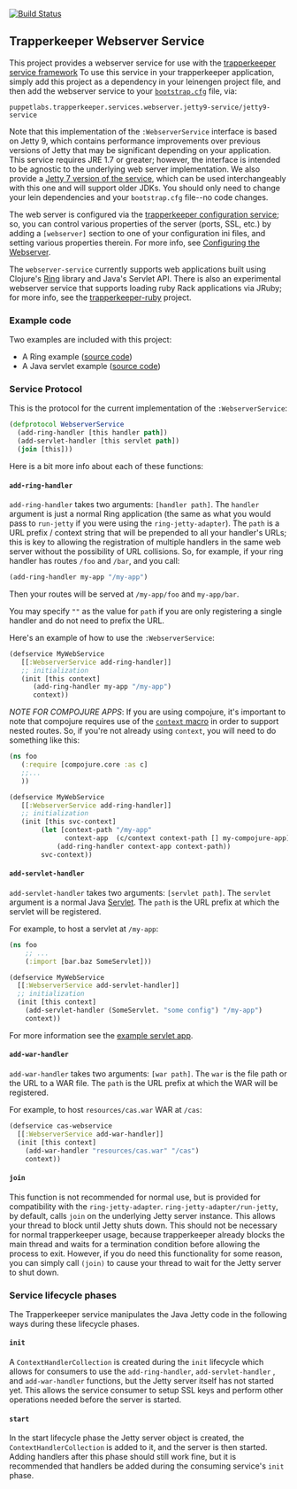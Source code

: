 [![Build Status](https://travis-ci.org/puppetlabs/trapperkeeper-webserver-jetty7.png?branch=master)](https://travis-ci.org/puppetlabs/trapperkeeper-webserver-jetty7)

## Trapperkeeper Webserver Service

This project provides a webserver service for use with the
[trapperkeeper service framework](https://github.com/puppetlabs/trapperkeeper)
To use this service in your trapperkeeper application, simply add this
project as a dependency in your leinengen project file, and then add the
webserver service to your [`bootstrap.cfg`](https://github.com/puppetlabs/trapperkeeper#bootstrapping)
file, via:

    puppetlabs.trapperkeeper.services.webserver.jetty9-service/jetty9-service

Note that this implementation of the
`:WebserverService` interface is based on Jetty 9, which contains performance
improvements over previous versions of Jetty that may be significant depending on
your application.  This service requires JRE 1.7 or greater;
however, the interface is intended to be agnostic to the underlying web server
implementation.  We also provide a
[Jetty 7 version of the service](https://github.com/puppetlabs/trapperkeeper-webserver-jetty7),
which can be used interchangeably with this one and will support older JDKs.
You should only need to change your lein dependencies and your `bootstrap.cfg`
file--no code changes.

The web server is configured via the
[trapperkeeper configuration service](https://github.com/puppetlabs/trapperkeeper#configuration-service);
so, you can control various properties of the server (ports, SSL, etc.) by adding a `[webserver]`
section to one of your configuration ini files, and setting various properties
therein.  For more info, see [Configuring the Webserver](doc/jetty-config.md).

The `webserver-service` currently supports web applications built using
Clojure's [Ring](https://github.com/ring-clojure/ring) library and Java's Servlet
API.  There is also an experimental webserver service that supports loading
ruby Rack applications via JRuby; for more info, see the
[trapperkeeper-ruby](https://github.com/puppetlabs/trapperkeeper-ruby) project.

### Example code

Two examples are included with this project:

* A Ring example ([source code](./examples/ring_app))
* A Java servlet example ([source code](./examples/servlet_app))

### Service Protocol

This is the protocol for the current implementation of the `:WebserverService`:

```clj
(defprotocol WebserverService
  (add-ring-handler [this handler path])
  (add-servlet-handler [this servlet path])
  (join [this]))
```

Here is a bit more info about each of these functions:

#### `add-ring-handler`

`add-ring-handler` takes two arguments: `[handler path]`.  The `handler` argument
is just a normal Ring application (the same as what you would pass to `run-jetty`
if you were using the `ring-jetty-adapter`).  The `path` is a URL prefix / context
string that will be prepended to all your handler's URLs; this is key to allowing
the registration of multiple handlers in the same web server without the possibility
of URL collisions.  So, for example, if your ring handler has routes `/foo` and
`/bar`, and you call:

```clj
(add-ring-handler my-app "/my-app")
```

Then your routes will be served at `/my-app/foo` and `my-app/bar`.

You may specify `""` as the value for `path` if you are only registering a single
handler and do not need to prefix the URL.

Here's an example of how to use the `:WebserverService`:

```clj
(defservice MyWebService
   [[:WebserverService add-ring-handler]]
   ;; initialization
   (init [this context]
      (add-ring-handler my-app "/my-app")
      context))
```

*NOTE FOR COMPOJURE APPS*: If you are using compojure, it's important to note
that compojure requires use of the [`context` macro](https://github.com/weavejester/compojure/wiki/Nesting-routes)
in order to support nested routes.  So, if you're not already using `context`,
you will need to do something like this:

```clj
(ns foo
   (:require [compojure.core :as c]
   ;;...
   ))

(defservice MyWebService
   [[:WebserverService add-ring-handler]]
   ;; initialization
   (init [this svc-context]
        (let [context-path "/my-app"
              context-app  (c/context context-path [] my-compojure-app)]
            (add-ring-handler context-app context-path))
        svc-context))
```

#### `add-servlet-handler`

`add-servlet-handler` takes two arguments: `[servlet path]`.  The `servlet` argument
is a normal Java [Servlet](http://docs.oracle.com/javaee/7/api/javax/servlet/Servlet.html).
The `path` is the URL prefix at which the servlet will be registered.

For example, to host a servlet at `/my-app`:

```clj
(ns foo
    ;; ...
    (:import [bar.baz SomeServlet]))

(defservice MyWebService
  [[:WebserverService add-servlet-handler]]
  ;; initialization
  (init [this context]
    (add-servlet-handler (SomeServlet. "some config") "/my-app")
    context))
```

For more information see the [example servlet app](examples/servlet_app).

#### `add-war-handler`

`add-war-handler` takes two arguments: `[war path]`.
The `war` is the file path or the URL to a WAR file.
The `path` is the URL prefix at which the WAR will be registered.

For example, to host `resources/cas.war` WAR at `/cas`:

```clj
(defservice cas-webservice
  [[:WebserverService add-war-handler]]
  (init [this context]
    (add-war-handler "resources/cas.war" "/cas")
    context))
```

#### `join`

This function is not recommended for normal use, but is provided for compatibility
with the `ring-jetty-adapter`.  `ring-jetty-adapter/run-jetty`, by default,
calls `join` on the underlying Jetty server instance.  This allows your thread
to block until Jetty shuts down.  This should not be necessary for normal
trapperkeeper usage, because trapperkeeper already blocks the main thread and
waits for a termination condition before allowing the process to exit.  However,
if you do need this functionality for some reason, you can simply call `(join)`
to cause your thread to wait for the Jetty server to shut down.

### Service lifecycle phases

The Trapperkeeper service manipulates the Java Jetty code in the following ways during
these lifecycle phases.

#### `init`

A `ContextHandlerCollection` is created during the `init` lifecycle which allows for
consumers to use the `add-ring-handler`, `add-servlet-handler` , and `add-war-handler` functions, but the Jetty server itself has not started yet. This allows the service
consumer to setup SSL keys and perform other operations needed before the server is started.

#### `start`

In the start lifecycle phase the Jetty server object is created, the `ContextHandlerCollection` is added to it, and the server is then started. Adding handlers 
after this phase should still work fine, but it is recommended that handlers be added 
during the consuming service's `init` phase.
